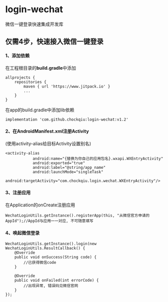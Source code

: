 # login-wechat
微信一键登录快速集成开发库

## 仅需4步，快速接入微信一键登录
#### 1、添加依赖
在工程根目录的**build.gradle**中添加
```
allprojects {
	repositories {
		maven { url 'https://www.jitpack.io' }
		...
	}
}
```
在app的build.gradle中添加lib依赖
```
implementation 'com.github.chockqiu:login-wechat:v1.2'
```

#### 2、在AndroidManifest.xml注册Activity
(使用activity-alias给目标Activity设置别名)
```
<activity-alias
            android:name="{替换为你自己的应用包名}.wxapi.WXEntryActivity"
            android:exported="true"
            android:label="@string/app_name"
            android:launchMode="singleTask"
            android:targetActivity="com.chockqiu.login.wechat.WXEntryActivity"/>
```

#### 3、注册应用
在Application的onCreate注册应用
```
WechatLoginUtils.getInstance().registerApp(this, "从微信官方申请的AppId");//AppId与应用一一对应, 不可随意填写
```

#### 4、唤起微信登录
```
WechatLoginUtils.getInstance().login(new WechatLoginUtils.ResultCallback() {
    @Override
    public void onSuccess(String code) {
        //已获得微信code
    }

    @Override
    public void onFailed(int errorCode) {
        //出现异常, 错误码见微信官网
    }
});
```
